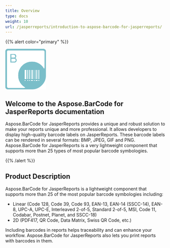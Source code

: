 ```yaml
---
title: Overview
type: docs
weight: 10
url: /jasperreports/introduction-to-aspose-barcode-for-jasperreports/
---
```


{{% alert color="primary" %}} 

![todo:image_alt_text](introduction-to-aspose-barcode-for-jasperreports_1.png)

## **Welcome to the Aspose.BarCode for JasperReports documentation**
Aspose.BarCode for JasperReports provides a unique and robust solution to make your reports unique and more professional. It allows developers to display high-quality barcode labels on JasperReports. These barcode labels can be rendered in several formats: BMP, JPEG, GIF and PNG. Aspose.BarCode for JasperReports is a very lightweight component that supports more than 25 types of most popular barcode symbologies.

{{% /alert %}} 

## **Product Description**
Aspose.BarCode for JasperReports is a lightweight component that supports more than 25 of the most popular barcode symbologies including:

- Linear (Code 128, Code 39, Code 93, EAN-13, EAN-14 (SSCC-14), EAN-8, UPC-A, UPC-E, Interleaved 2-of-5, Standard 2-of-5, MSI, Code 11, Codabar, Postnet, Planet, and SSCC-18)
- 2D (PDF417, QR Code, Data Matrix, Swiss QR Code, etc.)

Including barcodes in reports helps traceability and can enhance your workflow. Aspose.BarCode for JasperReports also lets you print reports with barcodes in them.

